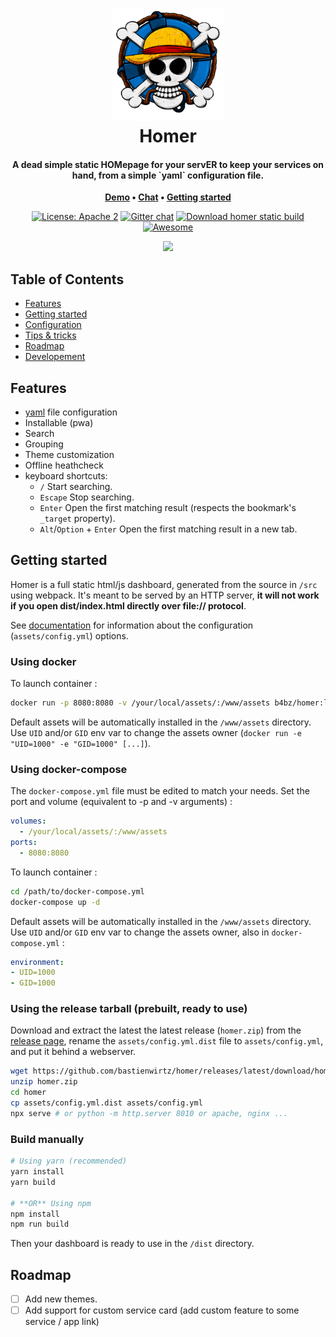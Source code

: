 <h1 align="center">
	<img
		width="180"
		alt="Homer's donut"
		src="https://raw.githubusercontent.com//bastienwirtz/homer/master/public/logo.png">
    <br/>
    Homer
</h1>

<h4 align="center">
	A dead simple static <strong>HOM</strong>epage for your serv<strong>ER</strong> to keep your services on hand, from a simple `yaml` configuration file.
</h4>

<p align="center">
	<strong>
  	<a href="https://homer-demo.netlify.app">Demo</a>
		•
		<a href="https://gitter.im/homer-dashboard/community">Chat</a>
		•
		<a href="#getting-started">Getting started</a>
	</strong>
</p>
<p align="center">
	<a href="https://opensource.org/licenses/Apache-2.0"><img
		alt="License: Apache 2"
		src="https://img.shields.io/badge/License-Apache%202.0-blue.svg"></a>
  <a href="https://gitter.im/homer-dashboard/community?utm_source=badge&utm_medium=badge&utm_campaign=pr-badge"><img
		alt="Gitter chat"
		src="https://badges.gitter.im/homer-dashboard/community.svg"></a>
  <a href="https://github.com/bastienwirtz/homer/releases/latest/download/homer.zip"><img
		alt="Download homer static build"
		src="https://img.shields.io/badge/Download-homer.zip-orange"></a>
	<a href="https://github.com/awesome-selfhosted/awesome-selfhosted"><img
		alt="Awesome"
		src="https://cdn.rawgit.com/sindresorhus/awesome/d7305f38d29fed78fa85652e3a63e154dd8e8829/media/badge.svg"></a>
</p>

<p align="center">
	<img src="https://raw.github.com/bastienwirtz/homer/master/docs/screenshot.png">
</p>

## Table of Contents
- [Features](#features)
- [Getting started](#getting-started)
- [Configuration](docs/configuration.md)
- [Tips & tricks](docs/tips-and-tricks.md)
- [Roadmap](#roadmap) 
- [Developement](docs/developement.md)


## Features
- [yaml](http://yaml.org/) file configuration
- Installable (pwa)
- Search
- Grouping 
- Theme customization
- Offline heathcheck
- keyboard shortcuts:
  - `/` Start searching.
  - `Escape` Stop searching.
  - `Enter` Open the first matching result (respects the bookmark's `_target` property).
  - `Alt`/`Option` + `Enter` Open the first matching result in a new tab.


## Getting started

Homer is a full static html/js dashboard, generated from the source in `/src` using webpack. It's meant to be served by an HTTP server, **it will not work if you open dist/index.html directly over file:// protocol**.

See [documentation](docs/configuration.md) for information about the configuration (`assets/config.yml`) options.

### Using docker

To launch container :

```sh
docker run -p 8080:8080 -v /your/local/assets/:/www/assets b4bz/homer:latest
```

Default assets will be automatically installed in the `/www/assets` directory. Use `UID` and/or `GID` env var to change the assets owner (`docker run -e "UID=1000" -e "GID=1000" [...]`).

### Using docker-compose

The `docker-compose.yml` file must be edited to match your needs.
Set the port and volume (equivalent to -p and -v arguments) :

```yaml
volumes:
  - /your/local/assets/:/www/assets
ports:
  - 8080:8080
```

To launch container :

```sh
cd /path/to/docker-compose.yml
docker-compose up -d
```

Default assets will be automatically installed in the `/www/assets` directory. Use `UID` and/or `GID` env var to change the assets owner, also in `docker-compose.yml` :

```yaml
environment:
- UID=1000
- GID=1000
```

### Using the release tarball (prebuilt, ready to use)

Download and extract the latest the latest release (`homer.zip`) from the [release page](https://github.com/bastienwirtz/homer/releases), rename the `assets/config.yml.dist` file to `assets/config.yml`, and put it behind a webserver.
 
```sh
wget https://github.com/bastienwirtz/homer/releases/latest/download/homer.zip
unzip homer.zip
cd homer
cp assets/config.yml.dist assets/config.yml
npx serve # or python -m http.server 8010 or apache, nginx ...
```

### Build manually

```sh
# Using yarn (recommended)
yarn install
yarn build

# **OR** Using npm
npm install
npm run build
```

Then your dashboard is ready to use in the `/dist` directory.


## Roadmap

- [ ] Add new themes.
- [ ] Add support for custom service card (add custom feature to some service / app link)
